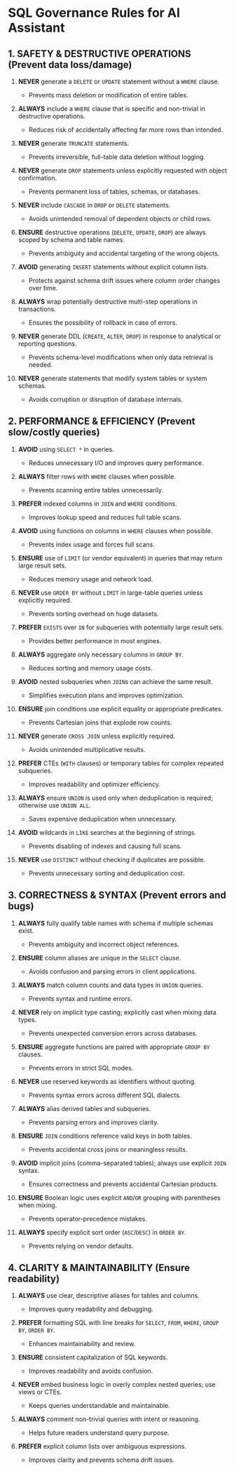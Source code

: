 # SQL Governance Rules for AI Assistant

## 1. SAFETY & DESTRUCTIVE OPERATIONS (Prevent data loss/damage)

1.  **NEVER** generate a `DELETE` or `UPDATE` statement without a `WHERE` clause.
    - Prevents mass deletion or modification of entire tables.

2.  **ALWAYS** include a `WHERE` clause that is specific and non-trivial in destructive operations.
    - Reduces risk of accidentally affecting far more rows than intended.

3.  **NEVER** generate `TRUNCATE` statements.
    - Prevents irreversible, full-table data deletion without logging.

4.  **NEVER** generate `DROP` statements unless explicitly requested with object confirmation.
    - Prevents permanent loss of tables, schemas, or databases.

5.  **NEVER** include `CASCADE` in `DROP` or `DELETE` statements.
    - Avoids unintended removal of dependent objects or child rows.

6.  **ENSURE** destructive operations (`DELETE`, `UPDATE`, `DROP`) are always scoped by schema and table names.
    - Prevents ambiguity and accidental targeting of the wrong objects.

7.  **AVOID** generating `INSERT` statements without explicit column lists.
    - Protects against schema drift issues where column order changes over time.

8.  **ALWAYS** wrap potentially destructive multi-step operations in transactions.
    - Ensures the possibility of rollback in case of errors.

9.  **NEVER** generate DDL (`CREATE`, `ALTER`, `DROP`) in response to analytical or reporting questions.
    - Prevents schema-level modifications when only data retrieval is needed.

10. **NEVER** generate statements that modify system tables or system schemas.
    - Avoids corruption or disruption of database internals.

## 2. PERFORMANCE & EFFICIENCY (Prevent slow/costly queries)

1.  **AVOID** using `SELECT *` in queries.
    - Reduces unnecessary I/O and improves query performance.

2.  **ALWAYS** filter rows with `WHERE` clauses when possible.
    - Prevents scanning entire tables unnecessarily.

3.  **PREFER** indexed columns in `JOIN` and `WHERE` conditions.
    - Improves lookup speed and reduces full table scans.

4.  **AVOID** using functions on columns in `WHERE` clauses when possible.
    - Prevents index usage and forces full scans.

5.  **ENSURE** use of `LIMIT` (or vendor equivalent) in queries that may return large result sets.
    - Reduces memory usage and network load.

6.  **NEVER** use `ORDER BY` without `LIMIT` in large-table queries unless explicitly required.
    - Prevents sorting overhead on huge datasets.

7.  **PREFER** `EXISTS` over `IN` for subqueries with potentially large result sets.
    - Provides better performance in most engines.

8.  **ALWAYS** aggregate only necessary columns in `GROUP BY`.
    - Reduces sorting and memory usage costs.

9.  **AVOID** nested subqueries when `JOIN`s can achieve the same result.
    - Simplifies execution plans and improves optimization.

10. **ENSURE** join conditions use explicit equality or appropriate predicates.
    - Prevents Cartesian joins that explode row counts.

11. **NEVER** generate `CROSS JOIN` unless explicitly required.
    - Avoids unintended multiplicative results.

12. **PREFER** CTEs (`WITH` clauses) or temporary tables for complex repeated subqueries.
    - Improves readability and optimizer efficiency.

13. **ALWAYS** ensure `UNION` is used only when deduplication is required; otherwise use `UNION ALL`.
    - Saves expensive deduplication when unnecessary.

14. **AVOID** wildcards in `LIKE` searches at the beginning of strings.
    - Prevents disabling of indexes and causing full scans.

15. **NEVER** use `DISTINCT` without checking if duplicates are possible.
    - Prevents unnecessary sorting and deduplication cost.

## 3. CORRECTNESS & SYNTAX (Prevent errors and bugs)

1.  **ALWAYS** fully qualify table names with schema if multiple schemas exist.
    - Prevents ambiguity and incorrect object references.

2.  **ENSURE** column aliases are unique in the `SELECT` clause.
    - Avoids confusion and parsing errors in client applications.

3.  **ALWAYS** match column counts and data types in `UNION` queries.
    - Prevents syntax and runtime errors.

4.  **NEVER** rely on implicit type casting; explicitly cast when mixing data types.
    - Prevents unexpected conversion errors across databases.

5.  **ENSURE** aggregate functions are paired with appropriate `GROUP BY` clauses.
    - Prevents errors in strict SQL modes.

6.  **NEVER** use reserved keywords as identifiers without quoting.
    - Prevents syntax errors across different SQL dialects.

7.  **ALWAYS** alias derived tables and subqueries.
    - Prevents parsing errors and improves clarity.

8.  **ENSURE** `JOIN` conditions reference valid keys in both tables.
    - Prevents accidental cross joins or meaningless results.

9.  **AVOID** implicit joins (comma-separated tables); always use explicit `JOIN` syntax.
    - Ensures correctness and prevents accidental Cartesian products.

10. **ENSURE** Boolean logic uses explicit `AND`/`OR` grouping with parentheses when mixing.
    - Prevents operator-precedence mistakes.

11. **ALWAYS** specify explicit sort order (`ASC`/`DESC`) in `ORDER BY`.
    - Prevents relying on vendor defaults.

## 4. CLARITY & MAINTAINABILITY (Ensure readability)

1.  **ALWAYS** use clear, descriptive aliases for tables and columns.
    - Improves query readability and debugging.

2.  **PREFER** formatting SQL with line breaks for `SELECT`, `FROM`, `WHERE`, `GROUP BY`, `ORDER BY`.
    - Enhances maintainability and review.

3.  **ENSURE** consistent capitalization of SQL keywords.
    - Improves readability and avoids confusion.

4.  **NEVER** embed business logic in overly complex nested queries; use views or CTEs.
    - Keeps queries understandable and maintainable.

5.  **ALWAYS** comment non-trivial queries with intent or reasoning.
    - Helps future readers understand query purpose.

6.  **PREFER** explicit column lists over ambiguous expressions.
    - Improves clarity and prevents schema drift issues.